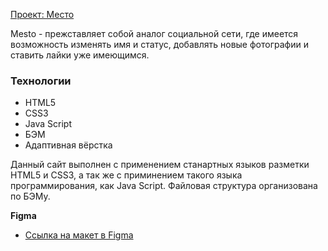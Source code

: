 [Проект: Место](https://github.com/Samokhvalov0137/mesto)

Mesto - прежставляет собой аналог социальной сети, где имеется возможность изменять имя и статус, добавлять новые фотографии и ставить лайки уже имеющимся.

### Технологии

- HTML5
- CSS3
- Java Script
- БЭМ
- Адаптивная вёрстка

Данный сайт выполнен с применением станартных языков разметки HTML5 и CSS3, а так же с приминением такого языка программирования, как Java Script. Файловая структура организована по БЭМу.

**Figma**

* [Ссылка на макет в Figma](https://www.figma.com/file/2cn9N9jSkmxD84oJik7xL7/JavaScript.-Sprint-4?node-id=0%3A1)
